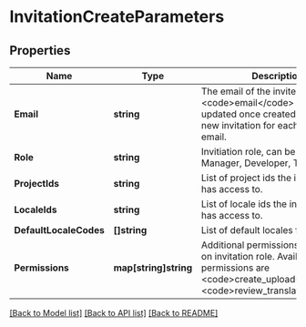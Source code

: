 # InvitationCreateParameters

## Properties

Name | Type | Description | Notes
------------ | ------------- | ------------- | -------------
**Email** | **string** | The email of the invited user. The &lt;code&gt;email&lt;/code&gt; can not be updated once created. Create a new invitation for each unique email. | [optional] 
**Role** | **string** | Invitiation role, can be any of Manager, Developer, Translator. | [optional] 
**ProjectIds** | **string** | List of project ids the invited user has access to. | [optional] 
**LocaleIds** | **string** | List of locale ids the invited user has access to. | [optional] 
**DefaultLocaleCodes** | **[]string** | List of default locales for the user. | [optional] 
**Permissions** | **map[string]string** | Additional permissions depending on invitation role. Available permissions are &lt;code&gt;create_upload&lt;/code&gt; and &lt;code&gt;review_translations&lt;/code&gt; | [optional] 

[[Back to Model list]](../README.md#documentation-for-models) [[Back to API list]](../README.md#documentation-for-api-endpoints) [[Back to README]](../README.md)


